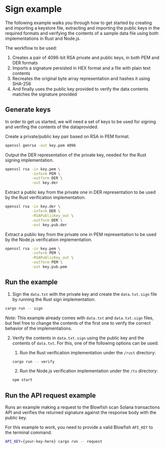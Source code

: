 
# Sign example

The following example walks you through how to get started by creating and importing a keystore file, extracting and importing the public keys in the required formats and verifying the contents of a sample data file using both implementations in Rust and Node.js.

The workflow to be used:
1. Creates a pair of 4096-bit RSA private and public keys, in both PEM and DER formats
2. Imports a signature persisted in HEX format and a file with plain text contents
3. Recreates the original byte array representation and hashes it using SHA-256
4. And finally uses the public key provided to verify the data contents matches the signature provided

## Generate keys

In order to get us started, we will need a set of keys to be used for signing and verifing the contents of the dataprovided.

Create a private/public key pair based on RSA in PEM format.
```bash
openssl genrsa -out key.pem 4096
```

Output the DER representation of the private key, needed for the Rust signing implementation.
```bash
openssl rsa -in key.pem \
            -inform PEM \
            -outform DER \
            -out key.der
```

Extract a public key from the private one in DER representation to be used by the Rust verification implementation.
```bash
openssl rsa -in key.der \
            -inform DER \
            -RSAPublicKey_out \
            -outform DER \
            -out key.pub.der
```

Extract a public key from the private one in PEM representation to be used by the Node.js verification implementation.
```bash
openssl rsa -in key.pem \
            -inform PEM \
            -RSAPublicKey_out \
            -outform PEM \
            -out key.pub.pem
```

## Run the example

1. Sign the `data.txt` with the private key and create the `data.txt.sign` file by running the Rust sign implementation.

```bash
cargo run -- sign
```

_Note:_ This example already comes with `data.txt` and `data.txt.sign` files, but feel free to change the contents of the first one to verify the correct behavior of the implementations.

2. Verify the contents in `data.txt.sign` using the public key and the contents of `data.txt`. For this, one of the following options can be used:

   1. Run the Rust verification implementation under the `/rust` directory:

    ```bash
    cargo run -- verify
    ```

    2. Run the Node.js verification implementation under the `/ts` directory:

    ```bash
    npm start
    ```

## Run the API request example

Runs an example making a request to the Blowfish scan Solana transactions API and verifies the returned signature against the response body with the public key.

For this example to work, you need to provide a valid Blowfish `API_KEY` to the terminal command.

```bash
API_KEY={your-key-here} cargo run -- request
```
